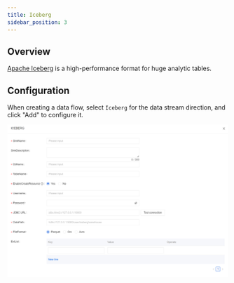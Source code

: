 ```yaml
---
title: Iceberg
sidebar_position: 3
---
```


## Overview
[Apache Iceberg](https://iceberg.apache.org/) is a high-performance format for huge analytic tables.

## Configuration
When creating a data flow, select `Iceberg` for the data stream direction, and click "Add" to configure it.

![Iceberg Configuration](img/iceberg.png)
